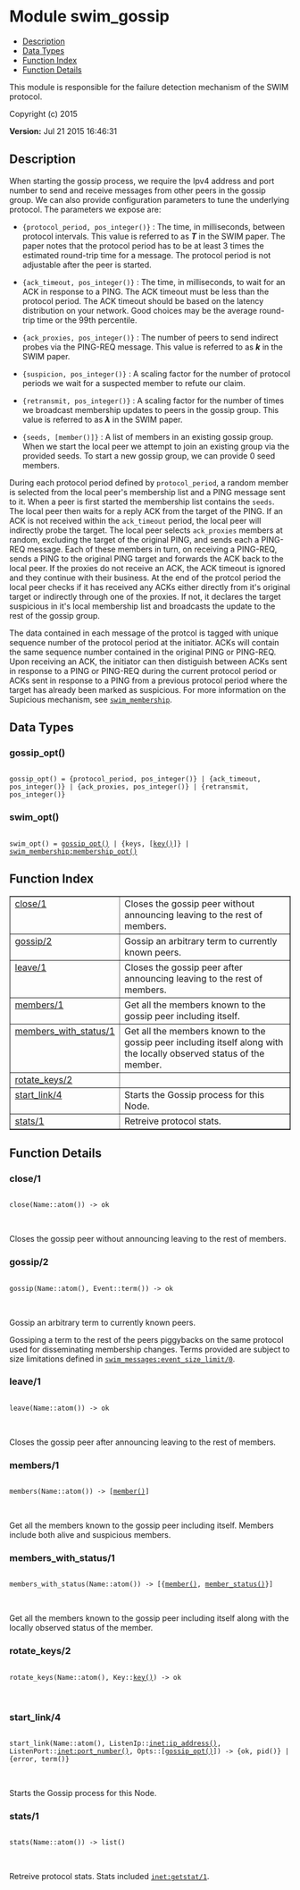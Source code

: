 

# Module swim_gossip #
* [Description](#description)
* [Data Types](#types)
* [Function Index](#index)
* [Function Details](#functions)

This module is responsible for the failure detection mechanism of the
SWIM protocol.

Copyright (c) 2015

__Version:__ Jul 21 2015 16:46:31

<a name="description"></a>

## Description ##

When starting the gossip process, we require the Ipv4 address and port number
to send and receive messages from other peers in the gossip group. We can
also provide configuration parameters to tune the underlying protocol.
The parameters we expose are:

+ `{protocol_period, pos_integer()}` : The time, in milliseconds, between
protocol intervals. This value is referred to as __*T*__ in the SWIM paper.
The paper notes that the protocol period has to be at least 3 times the
estimated round-trip time for a message. The protocol period is not
adjustable after the peer is started.

+ `{ack_timeout, pos_integer()}` : The time, in milliseconds, to wait for
an ACK in response to a PING. The ACK timeout must be less than the protocol
period. The ACK timeout should be based on the latency distribution on your
network. Good choices may be the average round-trip time or the 99th
percentile.

+ `{ack_proxies, pos_integer()}` : The number of peers to send indirect
probes via the PING-REQ message. This value is referred to as __*k*__
in the SWIM paper.

+ `{suspicion, pos_integer()}` : A scaling factor for the number of
protocol periods we wait for a suspected member to refute our claim.

+ `{retransmit, pos_integer()}` : A scaling factor for the number of times
we broadcast membership updates to peers in the gossip group. This value
is referred to as __*&#x3bb;*__ in the SWIM paper.

+ `{seeds, [member()]}` : A list of members in an existing gossip group.
When we start the local peer we attempt to join an existing group via the
provided seeds. To start a new gossip group, we can provide 0 seed members.

During each protocol period defined by
`protocol_period`, a random member is selected from the local
peer's membership list and a PING message sent to it. When a peer
is first started the membership list contains the `seeds`. The
local peer then waits for a reply ACK from the target of the
PING. If an ACK is not received within the `ack_timeout` period,
the local peer will indirectly probe the target. The local peer
selects `ack_proxies` members at random, excluding the target of
the original PING, and sends each a PING-REQ message. Each of
these members in turn, on receiving a PING-REQ, sends a PING to
the original PING target and forwards the ACK back to the local
peer. If the proxies do not receive an ACK, the ACK timeout is
ignored and they continue with their business. At the end of the
protcol period the local peer checks if it has received any ACKs
either directly from it's original target or indirectly through
one of the proxies. If not, it declares the target suspicious in it's
local membership list and broadcasts the update to the rest of the
gossip group.

The data contained in each message of the protcol is tagged with
unique sequence number of the protocol period at the
initiator. ACKs will contain the same sequence number contained in
the original PING or PING-REQ. Upon receiving an ACK, the
initiator can then distiguish between ACKs sent in response to a
PING or PING-REQ during the current protocol period or ACKs sent
in response to a PING from a previous protocol period where the
target has already been marked as suspicious. For more information
on the Supicious mechanism, see [`swim_membership`](swim_membership.md).
<a name="types"></a>

## Data Types ##




### <a name="type-gossip_opt">gossip_opt()</a> ###


<pre><code>
gossip_opt() = {protocol_period, pos_integer()} | {ack_timeout, pos_integer()} | {ack_proxies, pos_integer()} | {retransmit, pos_integer()}
</code></pre>




### <a name="type-swim_opt">swim_opt()</a> ###


<pre><code>
swim_opt() = <a href="#type-gossip_opt">gossip_opt()</a> | {keys, [<a href="#type-key">key()</a>]} | <a href="swim_membership.md#type-membership_opt">swim_membership:membership_opt()</a>
</code></pre>

<a name="index"></a>

## Function Index ##


<table width="100%" border="1" cellspacing="0" cellpadding="2" summary="function index"><tr><td valign="top"><a href="#close-1">close/1</a></td><td>Closes the gossip peer without announcing leaving to the rest of
members.</td></tr><tr><td valign="top"><a href="#gossip-2">gossip/2</a></td><td>Gossip an arbitrary term to currently known peers.</td></tr><tr><td valign="top"><a href="#leave-1">leave/1</a></td><td>Closes the gossip peer after announcing leaving to the rest of
members.</td></tr><tr><td valign="top"><a href="#members-1">members/1</a></td><td>Get all the members known to the gossip peer including itself.</td></tr><tr><td valign="top"><a href="#members_with_status-1">members_with_status/1</a></td><td>Get all the members known to the gossip peer including itself along with
the locally observed status of the member.</td></tr><tr><td valign="top"><a href="#rotate_keys-2">rotate_keys/2</a></td><td></td></tr><tr><td valign="top"><a href="#start_link-4">start_link/4</a></td><td>Starts the Gossip process for this Node.</td></tr><tr><td valign="top"><a href="#stats-1">stats/1</a></td><td>Retreive protocol stats.</td></tr></table>


<a name="functions"></a>

## Function Details ##

<a name="close-1"></a>

### close/1 ###

<pre><code>
close(Name::atom()) -&gt; ok
</code></pre>
<br />

Closes the gossip peer without announcing leaving to the rest of
members.

<a name="gossip-2"></a>

### gossip/2 ###

<pre><code>
gossip(Name::atom(), Event::term()) -&gt; ok
</code></pre>
<br />

Gossip an arbitrary term to currently known peers.

Gossiping a term to the rest of the peers piggybacks on the same protocol
used for disseminating membership changes. Terms provided are subject to size
limitations defined in [`swim_messages:event_size_limit/0`](swim_messages.md#event_size_limit-0).

<a name="leave-1"></a>

### leave/1 ###

<pre><code>
leave(Name::atom()) -&gt; ok
</code></pre>
<br />

Closes the gossip peer after announcing leaving to the rest of
members.

<a name="members-1"></a>

### members/1 ###

<pre><code>
members(Name::atom()) -&gt; [<a href="#type-member">member()</a>]
</code></pre>
<br />

Get all the members known to the gossip peer including itself. Members
include both alive and suspicious members.

<a name="members_with_status-1"></a>

### members_with_status/1 ###

<pre><code>
members_with_status(Name::atom()) -&gt; [{<a href="#type-member">member()</a>, <a href="#type-member_status">member_status()</a>}]
</code></pre>
<br />

Get all the members known to the gossip peer including itself along with
the locally observed status of the member.

<a name="rotate_keys-2"></a>

### rotate_keys/2 ###

<pre><code>
rotate_keys(Name::atom(), Key::<a href="#type-key">key()</a>) -&gt; ok
</code></pre>
<br />

<a name="start_link-4"></a>

### start_link/4 ###

<pre><code>
start_link(Name::atom(), ListenIp::<a href="inet.md#type-ip_address">inet:ip_address()</a>, ListenPort::<a href="inet.md#type-port_number">inet:port_number()</a>, Opts::[<a href="#type-gossip_opt">gossip_opt()</a>]) -&gt; {ok, pid()} | {error, term()}
</code></pre>
<br />

Starts the Gossip process for this Node.

<a name="stats-1"></a>

### stats/1 ###

<pre><code>
stats(Name::atom()) -&gt; list()
</code></pre>
<br />

Retreive protocol stats. Stats included [`inet:getstat/1`](inet.md#getstat-1).

